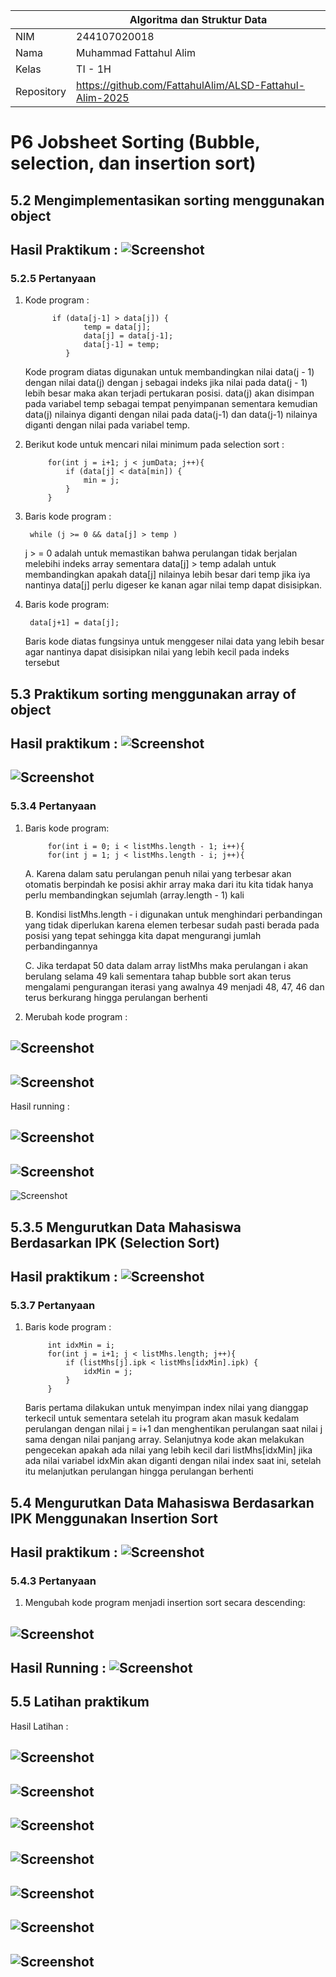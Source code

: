|  | Algoritma dan Struktur Data|
|--|--|
| NIM |  244107020018|
| Nama |  Muhammad Fattahul Alim |
| Kelas | TI - 1H |
| Repository |https://github.com/FattahulAlim/ALSD-Fattahul-Alim-2025|

# P6 Jobsheet Sorting (Bubble, selection, dan insertion sort)

## 5.2 Mengimplementasikan sorting menggunakan object

Hasil Praktikum :
![Screenshot](../img/Perc1.png)
---

### 5.2.5 Pertanyaan 
1. Kode program :

             if (data[j-1] > data[j]) {
                    temp = data[j];
                    data[j] = data[j-1];
                    data[j-1] = temp;
                }
    
    Kode program diatas digunakan untuk membandingkan nilai data(j - 1) dengan nilai data(j) dengan j sebagai indeks jika nilai pada data(j - 1) lebih besar maka akan terjadi pertukaran posisi. data(j) akan disimpan pada variabel temp sebagai tempat penyimpanan sementara kemudian data(j) nilainya diganti dengan nilai pada data(j-1) dan data(j-1) nilainya diganti dengan nilai pada variabel temp.

2. Berikut kode untuk mencari nilai minimum pada selection sort :

            for(int j = i+1; j < jumData; j++){
                if (data[j] < data[min]) {
                    min = j;
                }
            }

3. Baris kode program :

        while (j >= 0 && data[j] > temp )

    j > = 0 adalah untuk memastikan bahwa perulangan tidak berjalan melebihi indeks array
    sementara data[j] > temp adalah untuk membandingkan apakah data[j] nilainya lebih besar dari temp jika iya nantinya data[j] perlu digeser ke kanan agar nilai temp dapat disisipkan.

4. Baris kode program: 

        data[j+1] = data[j];

    Baris kode diatas fungsinya untuk menggeser nilai data yang lebih besar agar nantinya dapat disisipkan nilai yang lebih kecil pada indeks tersebut

## 5.3 Praktikum sorting menggunakan array of object

Hasil praktikum :
![Screenshot](../img/Perc2.png)
---
![Screenshot](../img/Perc2(1).png)
---

### 5.3.4 Pertanyaan 
1. Baris kode program:

            for(int i = 0; i < listMhs.length - 1; i++){
            for(int j = 1; j < listMhs.length - i; j++){

    A. Karena dalam satu perulangan penuh nilai yang terbesar akan otomatis berpindah ke posisi akhir array maka dari itu kita tidak hanya perlu membandingkan sejumlah (array.length - 1) kali

    B. Kondisi listMhs.length - i digunakan untuk menghindari perbandingan yang tidak diperlukan karena elemen terbesar sudah pasti berada pada posisi yang tepat sehingga kita dapat mengurangi jumlah perbandingannya

    C. Jika terdapat 50 data dalam array listMhs maka perulangan i akan berulang selama 49 kali sementara tahap bubble sort akan terus mengalami pengurangan iterasi yang awalnya 49 menjadi 48, 47, 46 dan terus berkurang hingga perulangan berhenti

2. Merubah kode program :

![Screenshot](../img/Perc2(5).png)
---
![Screenshot](../img/Perc2(6).png)
---

Hasil running : 

![Screenshot](../img/Perc2(2).png)
---
![Screenshot](../img/Perc2(3).png)
---
![Screenshot](../img/Perc2(4).png)

## 5.3.5 Mengurutkan Data Mahasiswa Berdasarkan IPK (Selection Sort) 

Hasil praktikum : 
![Screenshot](../img/Perc3.png)
---

### 5.3.7 Pertanyaan

1. Baris kode program :

            int idxMin = i;
            for(int j = i+1; j < listMhs.length; j++){
                if (listMhs[j].ipk < listMhs[idxMin].ipk) {
                    idxMin = j;
                }
            }

    Baris pertama dilakukan untuk menyimpan index nilai yang dianggap terkecil untuk sementara setelah itu program akan masuk kedalam perulangan dengan nilai j = i+1 dan menghentikan perulangan saat nilai j sama dengan nilai panjang array. Selanjutnya kode akan melakukan pengecekan apakah ada nilai yang lebih kecil dari listMhs[idxMin] jika ada nilai variabel idxMin akan diganti dengan nilai index saat ini, setelah itu melanjutkan perulangan hingga perulangan berhenti

## 5.4 Mengurutkan Data Mahasiswa Berdasarkan IPK Menggunakan Insertion Sort 

Hasil praktikum : 
![Screenshot](../img/Perc4.png)
---

### 5.4.3 Pertanyaan

1. Mengubah kode program menjadi insertion sort secara descending:

![Screenshot](../img/Perc4(2).png)
---

Hasil Running :
![Screenshot](../img/Perc4(1).png)
---

## 5.5 Latihan praktikum

Hasil Latihan :

![Screenshot](../img/Tugas.png)
---
![Screenshot](../img/Tugas(1).png)
---
![Screenshot](../img/Tugas(2).png)
---
![Screenshot](../img/Tugas(3).png)
---
![Screenshot](../img/Tugas(4).png)
---
![Screenshot](../img/Tugas(5).png)
---
![Screenshot](../img/Tugas(6).png)
---









